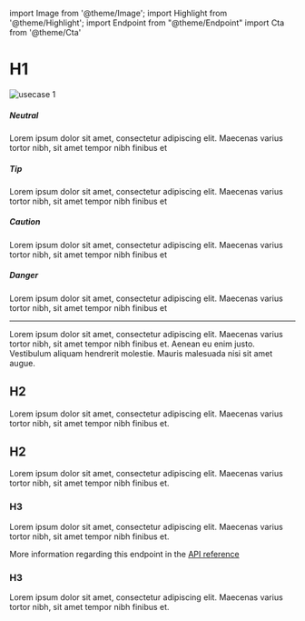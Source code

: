import Image from '@theme/Image';
import Highlight from '@theme/Highlight';
import Endpoint from "@theme/Endpoint"
import Cta from '@theme/Cta'

# H1

<Image src="docs/usecase-exemple-00.jpg" alt="usecase 1"/>

<Highlight>

##### Neutral

Lorem ipsum dolor sit amet, consectetur adipiscing elit. Maecenas varius tortor nibh, sit amet tempor nibh finibus et

</Highlight>

<Highlight type="tip">

##### Tip

Lorem ipsum dolor sit amet, consectetur adipiscing elit. Maecenas varius tortor nibh, sit amet tempor nibh finibus et

</Highlight>

<Highlight type="caution">

##### Caution

Lorem ipsum dolor sit amet, consectetur adipiscing elit. Maecenas varius tortor nibh, sit amet tempor nibh finibus et

</Highlight>

<Highlight type="danger">

##### Danger

Lorem ipsum dolor sit amet, consectetur adipiscing elit. Maecenas varius tortor nibh, sit amet tempor nibh finibus et

</Highlight>

---

Lorem ipsum dolor sit amet, consectetur adipiscing elit. Maecenas varius tortor nibh, sit amet tempor nibh finibus et. Aenean eu enim justo. Vestibulum aliquam hendrerit molestie. Mauris malesuada nisi sit amet augue.

## H2

Lorem ipsum dolor sit amet, consectetur adipiscing elit. Maecenas varius tortor nibh, sit amet tempor nibh finibus et.

## H2

Lorem ipsum dolor sit amet, consectetur adipiscing elit. Maecenas varius tortor nibh, sit amet tempor nibh finibus et.

### H3

Lorem ipsum dolor sit amet, consectetur adipiscing elit. Maecenas varius tortor nibh, sit amet tempor nibh finibus et.

More information regarding this endpoint in the [API reference](/api/api1)

<Endpoint apiUrl="/v1.0/migrationProxy" path="/api​/v1.0​/users​/{userid}​/kyc​/identitycontrol" method="post"/>

<!-- <Endpoint apiUrl="/v1.0/migrationProxy" path="​/api/v1.0/users/{userid}/cards/{id}" method="delete"/> -->

<Cta
  context="doc"
  ui="button"
  link="/api/api1"
  label="Try it out"
/>

### H3

Lorem ipsum dolor sit amet, consectetur adipiscing elit. Maecenas varius tortor nibh, sit amet tempor nibh finibus et.
